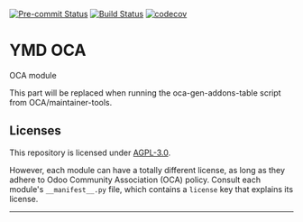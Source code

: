 
<!-- /!\ Non OCA Context : Set here the badge of your runbot / runboat instance. -->
[![Pre-commit Status](https://github.com/qrtl/ymd-oca/actions/workflows/pre-commit.yml/badge.svg?branch=16.0)](https://github.com/qrtl/ymd-oca/actions/workflows/pre-commit.yml?query=branch%3A16.0)
[![Build Status](https://github.com/qrtl/ymd-oca/actions/workflows/test.yml/badge.svg?branch=16.0)](https://github.com/qrtl/ymd-oca/actions/workflows/test.yml?query=branch%3A16.0)
[![codecov](https://codecov.io/gh/qrtl/ymd-oca/branch/16.0/graph/badge.svg)](https://codecov.io/gh/qrtl/ymd-oca)
<!-- /!\ Non OCA Context : Set here the badge of your translation instance. -->

<!-- /!\ do not modify above this line -->

# YMD OCA

OCA module

<!-- /!\ do not modify below this line -->

<!-- prettier-ignore-start -->

[//]: # (addons)

This part will be replaced when running the oca-gen-addons-table script from OCA/maintainer-tools.

[//]: # (end addons)

<!-- prettier-ignore-end -->

## Licenses

This repository is licensed under [AGPL-3.0](LICENSE).

However, each module can have a totally different license, as long as they adhere to Odoo Community Association (OCA)
policy. Consult each module's `__manifest__.py` file, which contains a `license` key
that explains its license.

----
<!-- /!\ Non OCA Context : Set here the full description of your organization. -->
